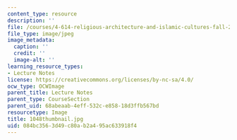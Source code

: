 ```yaml
---
content_type: resource
description: ''
file: /courses/4-614-religious-architecture-and-islamic-cultures-fall-2002/084bc3563d49c80ab2a495ac633918f4_1048thumbnail.jpg
file_type: image/jpeg
image_metadata:
  caption: ''
  credit: ''
  image-alt: ''
learning_resource_types:
- Lecture Notes
license: https://creativecommons.org/licenses/by-nc-sa/4.0/
ocw_type: OCWImage
parent_title: Lecture Notes
parent_type: CourseSection
parent_uid: 68abeaab-4eff-532c-e858-18d3ffb567bd
resourcetype: Image
title: 1048thumbnail.jpg
uid: 084bc356-3d49-c80a-b2a4-95ac633918f4
---
```

